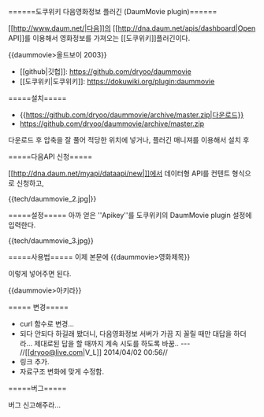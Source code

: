 ======도쿠위키 다음영화정보 플러긴 (DaumMovie plugin)======

[[http://www.daum.net/|다음]]의 [[http://dna.daum.net/apis/dashboard|Open API]]를 이용해서 영화정보를 가져오는 [[도쿠위키]]플러긴이다. 

{{daummovie>올드보이 2003}}
 

   * [[github|깃헙]]: https://github.com/dryoo/daummovie
   * [[도쿠위키|도쿠위키]]: https://dokuwiki.org/plugin:daummovie

=====설치=====

  * {{https://github.com/dryoo/daummovie/archive/master.zip|다운로드}}
  * https://github.com/dryoo/daummovie/archive/master.zip


다운로드 후 압축을 잘 풀어 적당한 위치에 넣거나,
플러긴 매니져를 이용해서 설치 후 
 
=====다음API 신청=====

[[http://dna.daum.net/myapi/dataapi/new|]]에서 데이터형 API를 컨텐트 형식으로 신청하고,

{{tech/daummovie_2.jpg|}}

=====설정=====
아까 얻은 ''Apikey''를 도쿠위키의 DaumMovie plugin 설정에 입력한다. 


{{tech/daummovie_3.jpg}}

=====사용법=====
이제 본문에 
  {{daummovie>영화제목}}

이렇게 넣어주면 된다. 

  {{daummovie>아키라}}
 

===== 변경=====

  * curl 함수로 변경...
  * 되다 안되다 하길래 봤더니, 다음영화정보 서버가 가끔 지 꼴릴 때만 대답을 하더라... 제대로된 답을 할 때까지 계속 시도를 하도록 바꿈..  --- //[[dryoo@live.com|V_L]] 2014/04/02 00:56//
  * 링크 추가.
  * 자료구조 변화에 맞게 수정함. 


=====버그=====

버그 신고해주라... 
